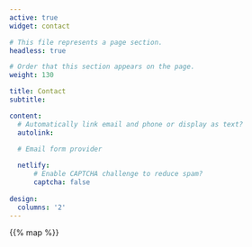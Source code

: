 ```yaml
---
active: true
widget: contact

# This file represents a page section.
headless: true

# Order that this section appears on the page.
weight: 130

title: Contact
subtitle:

content:
  # Automatically link email and phone or display as text?
  autolink: 
  
  # Email form provider

  netlify:
      # Enable CAPTCHA challenge to reduce spam?
      captcha: false
  
design:
  columns: '2'
---
```


{{% map %}}